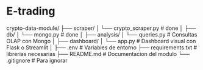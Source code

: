 # E-trading
crypto-data-module/
├── scraper/
│   └── crypto_scraper.py        #  done 
│
├── db/
│   └── mongo.py                 #  done 
│
├── analysis/
│   └── queries.py               # Consultas OLAP con  Mongo
│
├── dashboard/
│   └── app.py                   # Dashboard visual con Flask o Streamlit
│
├── .env                         # Variables de entorno 
├── requirements.txt             # librerias necesarias
├── README.md                    # Documentacion del modulo
└── .gitignore                   # Para ignorar 
